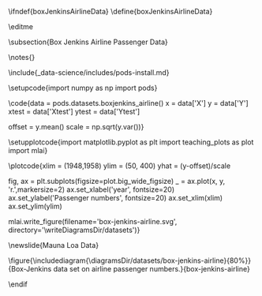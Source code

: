 \ifndef{boxJenkinsAirlineData}
\define{boxJenkinsAirlineData}

\editme

\subsection{Box Jenkins Airline Passenger Data}

\notes{}

\include{_data-science/includes/pods-install.md}

\setupcode{import numpy as np
import pods}

\code{data = pods.datasets.boxjenkins_airline()
x = data['X']
y = data['Y']
xtest = data['Xtest']
ytest = data['Ytest']

offset = y.mean()
scale = np.sqrt(y.var())}

\setupplotcode{import matplotlib.pyplot as plt
import teaching_plots as plot
import mlai}

\plotcode{xlim = (1948,1958)
ylim = (50, 400)
yhat = (y-offset)/scale

fig, ax = plt.subplots(figsize=plot.big_wide_figsize)
_ = ax.plot(x, y, 'r.',markersize=2)
ax.set_xlabel('year', fontsize=20)
ax.set_ylabel('Passenger numbers', fontsize=20)
ax.set_xlim(xlim)
ax.set_ylim(ylim)

mlai.write_figure(filename='box-jenkins-airline.svg', 
				  directory='\writeDiagramsDir/datasets')}

\newslide{Mauna Loa Data}

\figure{\includediagram{\diagramsDir/datasets/box-jenkins-airline}{80%}}{Box-Jenkins data set on airline passenger numbers.}{box-jenkins-airline}


\endif
